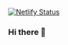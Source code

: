 [![Netlify Status](https://api.netlify.com/api/v1/badges/51f189a4-aa53-4424-93b7-9739cf0e92db/deploy-status)](https://app.netlify.com/sites/duhyunkim/deploys)

### Hi there 👋

<!--
**duhyundev/duhyundev** is a ✨ _special_ ✨ repository because its `README.md` (this file) appears on your GitHub profile.

Here are some ideas to get you started:

- 🔭 I’m currently working on ...
- 🌱 I’m currently learning ...
- 👯 I’m looking to collaborate on ...
- 🤔 I’m looking for help with ...
- 💬 Ask me about ...
- 📫 How to reach me: ...
- 😄 Pronouns: ...
- ⚡ Fun fact: ...
-->
